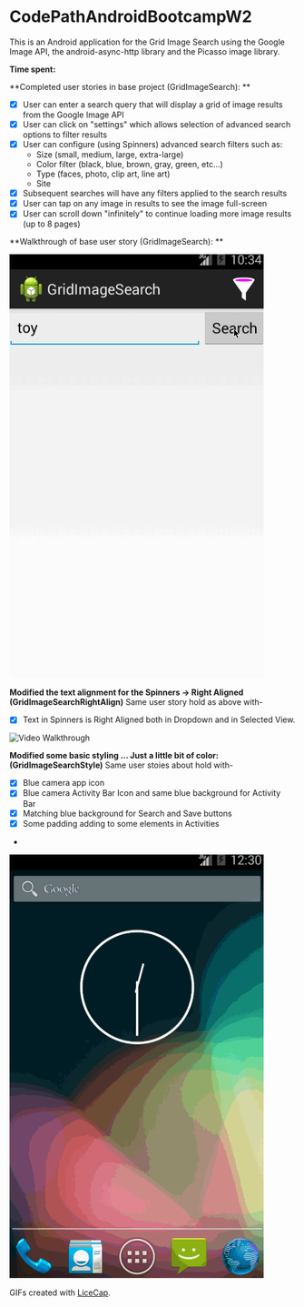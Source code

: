 CodePathAndroidBootcampW2
=========================


This is an Android application for the Grid Image Search using the Google Image API, the android-async-http library and the Picasso image library.

**Time spent:**

**Completed user stories in base project (GridImageSearch): **

- [x] User can enter a search query that will display a grid of image results from the Google Image API
- [x] User can click on "settings" which allows selection of advanced search options to filter results
- [x] User can configure (using Spinners) advanced search filters such as:
    - Size (small, medium, large, extra-large)
    - Color filter (black, blue, brown, gray, green, etc...)
    - Type (faces, photo, clip art, line art)
    - Site
- [x] Subsequent searches will have any filters applied to the search results
- [x] User can tap on any image in results to see the image full-screen
- [x] User can scroll down "infinitely" to continue loading more image results (up to 8 pages)

**Walkthrough of base user story (GridImageSearch): **

![Video Walkthrough](GridImageSearch.gif)

**Modified the text alignment for the Spinners -> Right Aligned (GridImageSearchRightAlign)**
Same user story hold as above with-

- [x] Text in Spinners is Right Aligned both in Dropdown and in Selected View.

![Video Walkthrough](GridImageSearchSpinnerRightAlign.gif)

**Modified some basic styling ... Just a little bit of color: (GridImageSearchStyle)**
Same user stoies about hold with-

- [x] Blue camera app icon
- [x] Blue camera Activity Bar Icon and same blue background for Activity Bar
- [x] Matching blue background for Search and Save buttons
- [x] Some padding adding to some elements in Activities
- 
![Video Walkthrough](GridImageSearchStyle.gif)

GIFs created with [LiceCap](http://www.cockos.com/licecap/).
